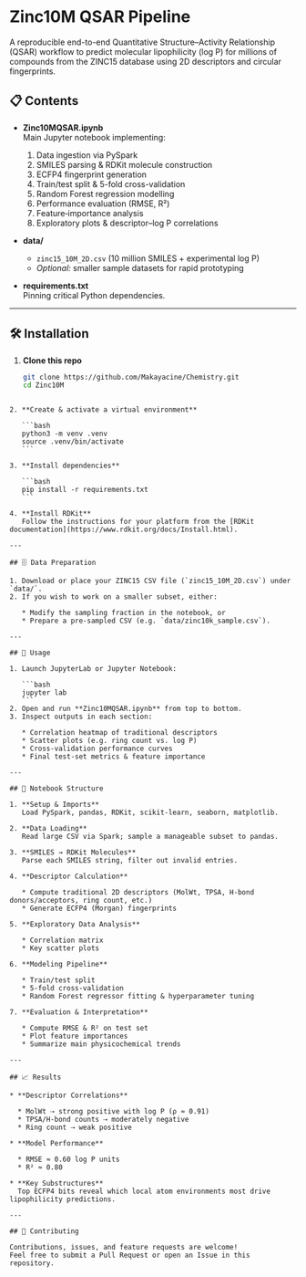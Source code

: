 
# Zinc10M QSAR Pipeline

A reproducible end-to-end Quantitative Structure–Activity Relationship (QSAR) workflow to predict molecular lipophilicity (log P) for millions of compounds from the ZINC15 database using 2D descriptors and circular fingerprints.



## 📋 Contents

- **Zinc10MQSAR.ipynb**  
  Main Jupyter notebook implementing:
  1. Data ingestion via PySpark  
  2. SMILES parsing & RDKit molecule construction  
  3. ECFP4 fingerprint generation  
  4. Train/test split & 5-fold cross-validation  
  5. Random Forest regression modelling  
  6. Performance evaluation (RMSE, R²)  
  7. Feature‐importance analysis  
  8. Exploratory plots & descriptor–log P correlations  

- **data/**
  - `zinc15_10M_2D.csv` (10 million SMILES + experimental log P)  
  - *Optional:* smaller sample datasets for rapid prototyping

- **requirements.txt**  
  Pinning critical Python dependencies.

---

## 🛠️ Installation

1. **Clone this repo**  
   ```bash
   git clone https://github.com/Makayacine/Chemistry.git
   cd Zinc10M
````

2. **Create & activate a virtual environment**

   ```bash
   python3 -m venv .venv
   source .venv/bin/activate
   ```

3. **Install dependencies**

   ```bash
   pip install -r requirements.txt
   ```

4. **Install RDKit**
   Follow the instructions for your platform from the [RDKit documentation](https://www.rdkit.org/docs/Install.html).

---

## 🗄️ Data Preparation

1. Download or place your ZINC15 CSV file (`zinc15_10M_2D.csv`) under `data/`.
2. If you wish to work on a smaller subset, either:

   * Modify the sampling fraction in the notebook, or
   * Prepare a pre-sampled CSV (e.g. `data/zinc10k_sample.csv`).

---

## 🚀 Usage

1. Launch JupyterLab or Jupyter Notebook:

   ```bash
   jupyter lab
   ```
2. Open and run **Zinc10MQSAR.ipynb** from top to bottom.
3. Inspect outputs in each section:

   * Correlation heatmap of traditional descriptors
   * Scatter plots (e.g. ring count vs. log P)
   * Cross-validation performance curves
   * Final test-set metrics & feature importance

---

## 🧩 Notebook Structure

1. **Setup & Imports**
   Load PySpark, pandas, RDKit, scikit-learn, seaborn, matplotlib.

2. **Data Loading**
   Read large CSV via Spark; sample a manageable subset to pandas.

3. **SMILES → RDKit Molecules**
   Parse each SMILES string, filter out invalid entries.

4. **Descriptor Calculation**

   * Compute traditional 2D descriptors (MolWt, TPSA, H-bond donors/acceptors, ring count, etc.)
   * Generate ECFP4 (Morgan) fingerprints

5. **Exploratory Data Analysis**

   * Correlation matrix
   * Key scatter plots

6. **Modeling Pipeline**

   * Train/test split
   * 5-fold cross-validation
   * Random Forest regressor fitting & hyperparameter tuning

7. **Evaluation & Interpretation**

   * Compute RMSE & R² on test set
   * Plot feature importances
   * Summarize main physicochemical trends

---

## 📈 Results

* **Descriptor Correlations**

  * MolWt ⇢ strong positive with log P (ρ ≈ 0.91)
  * TPSA/H-bond counts ⇢ moderately negative
  * Ring count ⇢ weak positive

* **Model Performance**

  * RMSE ≈ 0.60 log P units
  * R² ≈ 0.80

* **Key Substructures**
  Top ECFP4 bits reveal which local atom environments most drive lipophilicity predictions.

---

## 🤝 Contributing

Contributions, issues, and feature requests are welcome!
Feel free to submit a Pull Request or open an Issue in this repository.


